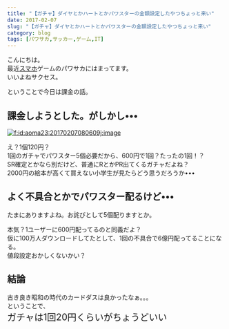 ```yaml
---
title: "【ガチャ】ダイヤとかハートとかパワスターの金額設定したやつちょっと来い"
date: 2017-02-07
slug: "【ガチャ】ダイヤとかハートとかパワスターの金額設定したやつちょっと来い"
category: blog
tags: [パワサカ,サッカー,ゲーム,IT]
---
```

<p>こんにちは。<br/>
最近<a class="keyword" href="http://d.hatena.ne.jp/keyword/%A5%B9%A5%DE%A5%DB">スマホ</a>ゲームのパワサカにはまってます。<br/>
いいよねサクセス。</p>

<p>ということで今日は課金の話。</p>

<h2>課金しようとした。がしかし•••</h2>

<p><span itemscope itemtype="http://schema.org/Photograph"><a href="http://f.hatena.ne.jp/aoma23/20170207080609" class="hatena-fotolife" itemprop="url"><img src="https://cdn-ak.f.st-hatena.com/images/fotolife/n/naoqoo23/20170207/20170207080609.jpg" alt="f:id:aoma23:20170207080609j:image" title="f:id:aoma23:20170207080609j:image" class="hatena-fotolife" itemprop="image"></a></span></p>

<p>え？1個120円？<br/>
1回のガチャでパワスター5個必要だから、600円で1回？たったの1回！？<br/>
SR確定とかなら別だけど、普通にRとかPR出てくるガチャだよね？<br/>
2000円の絵本が高くて買えない小学生が見たらどう思うだろうか•••</p>

<h2>よく不具合とかでパワスター配るけど•••</h2>

<p>たまにありますよね。お詫びとして5個配りますとか。</p>

<p>本気？1ユーザーに600円配ってるのと同義だよ？<br/>
仮に100万人ダウンロードしてたとして、1回の不具合で6億円配ってることになる。<br/>
値段設定おかしくないかい？</p>

<h2>結論</h2>

<p>古き良き昭和の時代のカードダスは良かったなぁ。。。<br/>
ということで、<br/>
<span style="font-size: 150%;">ガチャは1回20円くらいがちょうどいい</span></p>
